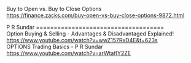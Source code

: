 



Buy to Open vs. Buy to Close Options    
https://finance.zacks.com/buy-open-vs-buy-close-options-9872.html     


 P R Sundar  ====================================   
Option Buying & Selling - Advantages & Disadvantaged Explained! https://www.youtube.com/watch?v=wwZ157RxD4E&t=623s    
OPTIONS Trading Basics - P R Sundar    
https://www.youtube.com/watch?v=arWtafIY2ZE      


